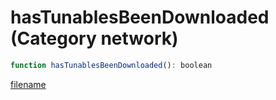 # hasTunablesBeenDownloaded (Category network)

```js
function hasTunablesBeenDownloaded(): boolean
```

[filename](hasTunablesBeenDownloaded_m.md ':include')